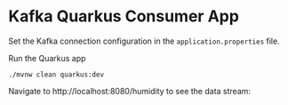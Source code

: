 # Kafka Quarkus Consumer App

Set the Kafka connection configuration in the `application.properties` file.

Run the Quarkus app

```
./mvnw clean quarkus:dev
```

Navigate to http://localhost:8080/humidity to see the data stream:

